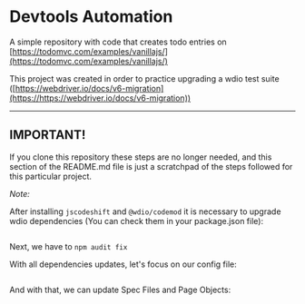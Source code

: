 # Devtools Automation

A simple repository with code that creates todo entries on [https://todomvc.com/examples/vanillajs/](https://todomvc.com/examples/vanillajs/)

This project was created in order to practice upgrading a wdio test suite ([https://webdriver.io/docs/v6-migration](https://https://webdriver.io/docs/v6-migration))

---

## IMPORTANT!

If you clone this repository these steps are no longer needed, and this section of the README.md file is just a scratchpad of the steps followed for this particular project.

_Note:_

After installing `jscodeshift` and `@wdio/codemod` it is necessary to upgrade wdio dependencies (You can check them in your package.json file):

```npm i --save-dev @wdio/spec-reporter@6 @wdio/cli@6 @wdio/mocha-framework@6 @wdio/local-runner@6 @wdio/sync@6 wdio-chromedriver-service@6 webdriverio@6

```

Next, we have to `npm audit fix`

With all dependencies updates, let's focus on our config file:

```npx jscodeshift -t ./node_modules/@wdio/codemod/v6 ./wdio.conf.js

```

And with that, we can update Spec Files and Page Objects:

```npx jscodeshift -t ./node_modules/@wdio/codemod/v6 ./test/specs/*

```
